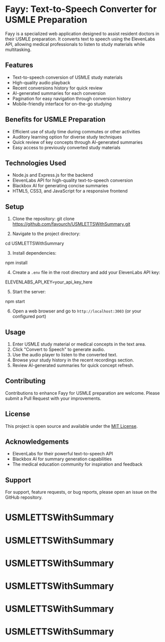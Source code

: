 # Fayy: Text-to-Speech Converter for USMLE Preparation

Fayy is a specialized web application designed to assist resident doctors in their USMLE preparation. It converts text to speech using the ElevenLabs API, allowing medical professionals to listen to study materials while multitasking.

## Features

- Text-to-speech conversion of USMLE study materials
- High-quality audio playback
- Recent conversions history for quick review
- AI-generated summaries for each conversion
- Pagination for easy navigation through conversion history
- Mobile-friendly interface for on-the-go studying

## Benefits for USMLE Preparation

- Efficient use of study time during commutes or other activities
- Auditory learning option for diverse study techniques
- Quick review of key concepts through AI-generated summaries
- Easy access to previously converted study materials

## Technologies Used

- Node.js and Express.js for the backend
- ElevenLabs API for high-quality text-to-speech conversion
- Blackbox AI for generating concise summaries
- HTML5, CSS3, and JavaScript for a responsive frontend

## Setup

1. Clone the repository:
git clone https://github.com/favourch/USMLETTSWithSummary.git

2. Navigate to the project directory:

cd USMLETTSWithSummary

3. Install dependencies:

npm install

4. Create a `.env` file in the root directory and add your ElevenLabs API key:

ELEVENLABS_API_KEY=your_api_key_here

5. Start the server:

npm start

6. Open a web browser and go to `http://localhost:3003` (or your configured port)

## Usage

1. Enter USMLE study material or medical concepts in the text area.
2. Click "Convert to Speech" to generate audio.
3. Use the audio player to listen to the converted text.
4. Browse your study history in the recent recordings section.
5. Review AI-generated summaries for quick concept refresh.

## Contributing

Contributions to enhance Fayy for USMLE preparation are welcome. Please submit a Pull Request with your improvements.

## License

This project is open source and available under the [MIT License](LICENSE).

## Acknowledgements

- ElevenLabs for their powerful text-to-speech API
- Blackbox AI for summary generation capabilities
- The medical education community for inspiration and feedback

## Support

For support, feature requests, or bug reports, please open an issue on the GitHub repository.
# USMLETTSWithSummary

# USMLETTSWithSummary
# USMLETTSWithSummary
# USMLETTSWithSummary
# USMLETTSWithSummary
# USMLETTSWithSummary
